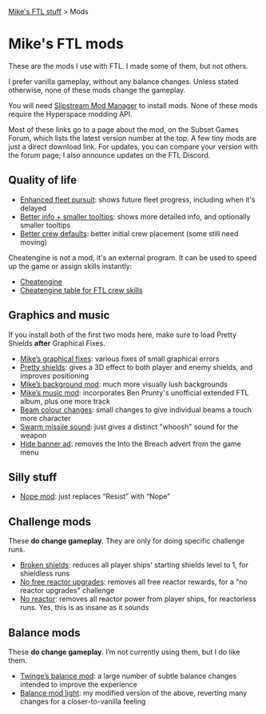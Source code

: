 [Mike's FTL stuff](https://mikehopley.github.io/Mikes-FTL-stuff/) > Mods

# Mike's FTL mods

These are the mods I use with FTL. I made some of them, but not others.

I prefer vanilla gameplay, without any balance changes. Unless stated otherwise, none of these mods change the gameplay.

You will need [Slipstream Mod Manager](http://www.subsetgames.com/forum/viewtopic.php?f=11&t=17102) to install mods. None of these mods require the Hyperspace modding API.

Most of these links go to a page about the mod, on the Subset Games Forum, which lists the latest version number at the top. A few tiny mods are just a direct download link. For updates, you can compare your version with the forum page; I also announce updates on the FTL Discord.

## Quality of life

* [Enhanced fleet pursuit](https://subsetgames.com/forum/viewtopic.php?f=11&t=38228): shows future fleet progress, including when it's delayed
* [Better info + smaller tooltips](https://subsetgames.com/forum/viewtopic.php?f=11&t=38336): shows more detailed info, and optionally smaller tooltips
* [Better crew defaults](http://www.subsetgames.com/forum/viewtopic.php?f=11&t=36285&p=125013): better initial crew placement (some still need moving)

Cheatengine is not a mod, it's an external program. It can be used to speed up the game or assign skills instantly:

* [Cheatengine](https://www.reddit.com/r/ftlgame/comments/621w0b/training_speedhack_instructions_external_software/)
* [Cheatengine table for FTL crew skills](https://www.reddit.com/r/ftlgame/comments/qbzev0/convenient_crew_training_cheat_engine_table/)


## Graphics and music

If you install both of the first two mods here, make sure to load Pretty Shields **after** Graphical Fixes.

* [Mike’s graphical fixes](https://www.subsetgames.com/forum/viewtopic.php?f=11&t=35599): various fixes of small graphical errors
* [Pretty shields](https://subsetgames.com/forum/viewtopic.php?t=32736): gives a 3D effect to both player and enemy shields, and improves positioning
* [Mike’s background mod](https://www.subsetgames.com/forum/viewtopic.php?f=11&t=36291): much more visually lush backgrounds
* [Mike’s music mod](https://www.reddit.com/r/ftlgame/comments/agl0gx/music_mod/): incorporates Ben Prunty's unofficial extended FTL album, plus one more track
* [Beam colour changes](https://www.dropbox.com/s/x0apzk1874gyyy4/Beam%20colour%20tweaks%20v1.0.ftl?dl=0): small changes to give individual beams a touch more character
* [Swarm missile sound](https://www.subsetgames.com/forum/viewtopic.php?f=11&t=36287): just gives a distinct "whoosh" sound for the weapon
* [Hide banner ad](http://www.subsetgames.com/forum/viewtopic.php?t=32910): removes the Into the Breach advert from the game menu

## Silly stuff

* [Nope mod](https://www.dropbox.com/s/lhw8fu4xry1nc8b/NOPE.ftl): just replaces “Resist” with “Nope”

## Challenge mods

These **do change gameplay**. They are only for doing specific challenge runs.

* [Broken shields](https://www.reddit.com/r/ftlgame/comments/bq26to/broken_shields_mod/): reduces all player ships' starting shields level to 1, for shieldless runs
* [No free reactor upgrades](https://www.subsetgames.com/forum/viewtopic.php?f=11&t=36284): removes all free reactor rewards, for a "no reactor upgrades" challenge
* [No reactor](https://www.subsetgames.com/forum/viewtopic.php?f=11&t=36283&p=125008): removes all reactor power from player ships, for reactorless runs. Yes, this is as insane as it sounds

## Balance mods

These **do change gameplay**. I’m not currently using them, but I do like them.

* [Twinge’s balance mod](http://www.it-is-law.com/ftl-balance/index.php?title=Main_Page): a large number of subtle balance changes intended to improve the experience
* [Balance mod light](https://mikehopley.github.io/Balance-Mod-Light/): my modified version of the above, reverting many changes for a closer-to-vanilla feeling
